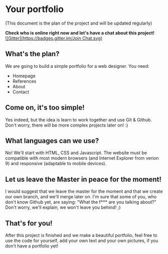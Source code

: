 # Your portfolio

(This document is the plan of the project and will be updated regularly)

**Check who is online right now and let's have a chat about this project!**  
[![Gitter](https://badges.gitter.im/Join Chat.svg)](https://gitter.im/wddi?utm_source=badge&utm_medium=badge&utm_campaign=pr-badge&utm_content=badge)

## What's the plan?
We are going to build a simple portfolio for a web designer.
You need:
- Homepage
- References
- About
- Contact

## Come on, it's too simple!
Yes indeed, but the idea is learn to work together and use Git & Github. Don't worry, there will be more complex projects later on! :)

## What languages can we use?
No! We'll start with HTML, CSS and Javascript. The website must be compatible with most modern browsers (and Internet Explorer from verion 9) and responsive (adaptable to mobile devices).

## Let us leave the Master in peace for the moment!
I would suggest that we leave the master for the moment and that we create our own branch, and we'll merge later on.
I'm sure that some of you, who don't know Github yet, are saying: "What the f*** are you talking about?" 
Don't worry, we'll explain, we won't leave you behind! ;)

## That's for you!
After this project is finished and we make a beautiful portfolio, feel free to use the code for yourself, add your own text and your own pictures, if you don't have a portfolio yet! 
